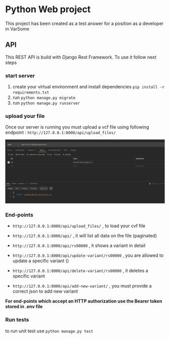 # Python Web project

This project has been created as a test answer for a position as a developer in VarSome

## API

This REST API is build with Django Rest Framework. To use it follow next steps

### start server

1. create your virtual environment and install dependencies `pip install -r requirements.txt`
2. run `python manage.py migrate`
3. run `python manage.py runserver`

### upload your file

Once our server is running you must upload a vcf file using following endpoint : `http://127.0.0.1:8000/api/upload_files/`

![not found](img/send-fileto-api.png)

### End-points

* `http://127.0.0.1:8000/api/upload_files/` , to load your cvf file
  
* `http://127.0.0.1:8000/api/` , it will list all data on the file (paginated)

* `http://127.0.0.1:8000/api/rs00000` , it shows a variant in detail 
  
* `http://127.0.0.1:8000/api/update-variant/rs00000` , you are allowed to update a specific variant ()

* `http://127.0.0.1:8000/api/delete-variant/rs00000` , it deletes a specific variant

* `http://127.0.0.1:8000/api/add-new-variant/` ,  you must provide a correct json to add new variant
  
    
**For end-points which accept an HTTP authorization use the Bearer token stored in .env file**

### Run tests

to run unit test use `python manage.py test   `

